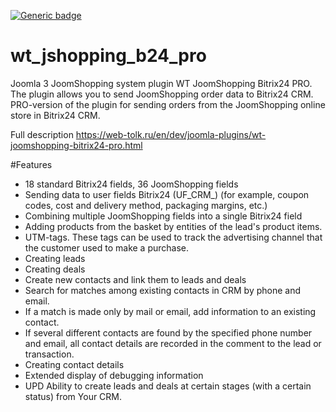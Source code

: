 [![Generic badge](https://img.shields.io/badge/<Status>-<stable>-<COLOR>.svg)](https://shields.io/)
# wt_jshopping_b24_pro
Joomla 3 JoomShopping system plugin WT JoomShopping Bitrix24 PRO. The plugin allows you to send JoomShopping order data to Bitrix24 CRM.
PRO-version of the plugin for sending orders from the JoomShopping online store in Bitrix24 CRM.

Full description https://web-tolk.ru/en/dev/joomla-plugins/wt-joomshopping-bitrix24-pro.html

#Features
- 18 standard Bitrix24 fields, 36 JoomShopping fields
- Sending data to user fields Bitrix24 (UF_CRM_) (for example, coupon codes, cost and delivery method, packaging margins, etc.)
- Combining multiple JoomShopping fields into a single Bitrix24 field
- Adding products from the basket by entities of the lead's product items.
- UTM-tags. These tags can be used to track the advertising channel that the customer used to make a purchase.
- Creating leads
- Creating deals
- Create new contacts and link them to leads and deals
- Search for matches among existing contacts in CRM by phone and email.
- If a match is made only by mail or email, add information to an existing contact.
- If several different contacts are found by the specified phone number and email, all contact details are recorded in the comment to the lead or transaction.
- Creating contact details
- Extended display of debugging information
- UPD Ability to create leads and deals at certain stages (with a certain status) from Your CRM.
